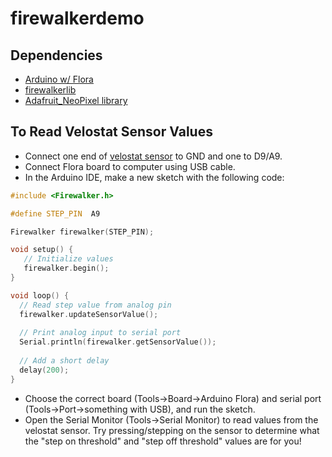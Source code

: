 firewalkerdemo
==============

Dependencies
------------
* [Arduino w/ Flora](https://learn.adafruit.com/getting-started-with-flora/download-software)
* [firewalkerlib](https://github.com/inkwellsiesta/firewalkerlib)
* [Adafruit_NeoPixel library](https://learn.adafruit.com/adafruit-neopixel-uberguide/arduino-library)

To Read Velostat Sensor Values
-----------------------
* Connect one end of [velostat sensor](https://learn.adafruit.com/firewalker-led-sneakers/make-velostat-step-sensors) 
to GND and one to D9/A9.
* Connect Flora board to computer using USB cable.
* In the Arduino IDE, make a new sketch with the following code:
``` c++
#include <Firewalker.h>

#define STEP_PIN  A9

Firewalker firewalker(STEP_PIN);

void setup() {
   // Initialize values
   firewalker.begin();
}

void loop() {
  // Read step value from analog pin
  firewalker.updateSensorValue();
  
  // Print analog input to serial port
  Serial.println(firewalker.getSensorValue());
  
  // Add a short delay
  delay(200);
}
```
* Choose the correct board (Tools->Board->Arduino Flora) and serial port (Tools->Port->something with USB),
and run the sketch.
* Open the Serial Monitor (Tools->Serial Monitor) to read values from the velostat sensor. Try pressing/stepping
on the sensor to determine what the "step on threshold" and "step off threshold" values are for you!
